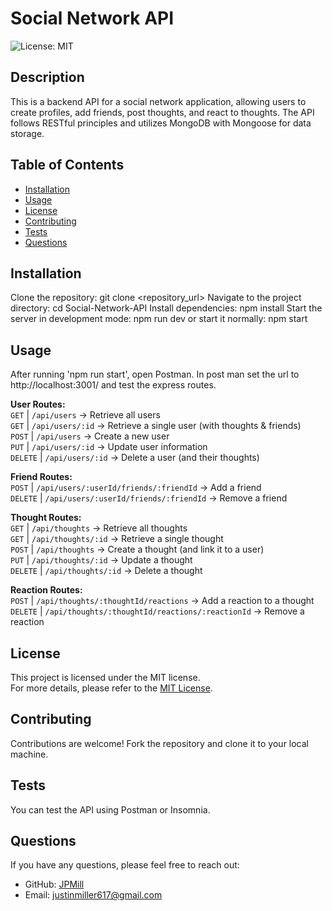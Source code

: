 # Social Network API

![License: MIT](https://img.shields.io/badge/License-MIT-yellow.svg)

## Description
This is a backend API for a social network application, allowing users to create profiles, add friends, post thoughts, and react to thoughts. The API follows RESTful principles and utilizes MongoDB with Mongoose for data storage.

## Table of Contents
- [Installation](#installation)
- [Usage](#usage)
- [License](#license)
- [Contributing](#contributing)
- [Tests](#tests)
- [Questions](#questions)

## Installation
Clone the repository: git clone <repository_url> Navigate to the project directory: cd Social-Network-API Install dependencies: npm install Start the server in development mode: npm run dev or start it normally: npm start

## Usage
After running 'npm run start', open Postman. In post man set the url to http://localhost:3001/ and test the express routes.

**User Routes:**  
`GET` | `/api/users` → Retrieve all users  
`GET` | `/api/users/:id` → Retrieve a single user (with thoughts & friends)  
`POST` | `/api/users` → Create a new user  
`PUT` | `/api/users/:id` → Update user information  
`DELETE` | `/api/users/:id` → Delete a user (and their thoughts)  

**Friend Routes:**  
`POST` | `/api/users/:userId/friends/:friendId` → Add a friend  
`DELETE` | `/api/users/:userId/friends/:friendId` → Remove a friend  

**Thought Routes:**  
`GET` | `/api/thoughts` → Retrieve all thoughts  
`GET` | `/api/thoughts/:id` → Retrieve a single thought  
`POST` | `/api/thoughts` → Create a thought (and link it to a user)  
`PUT` | `/api/thoughts/:id` → Update a thought  
`DELETE` | `/api/thoughts/:id` → Delete a thought  

**Reaction Routes:**  
`POST` | `/api/thoughts/:thoughtId/reactions` → Add a reaction to a thought  
`DELETE` | `/api/thoughts/:thoughtId/reactions/:reactionId` → Remove a reaction 

## License
This project is licensed under the MIT license.  
For more details, please refer to the [MIT License](https://opensource.org/licenses/MIT).
  

## Contributing
Contributions are welcome! Fork the repository and clone it to your local machine.

## Tests
You can test the API using Postman or Insomnia.

## Questions
If you have any questions, please feel free to reach out:
- GitHub: [JPMill](https://github.com/JPMill)
- Email: [justinmiller617@gmail.com](mailto:justinmiller617@gmail.com)

